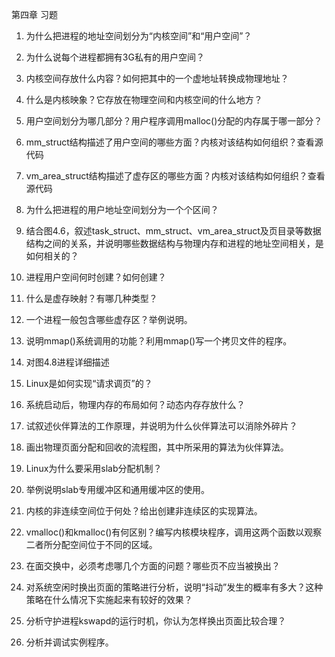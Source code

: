 第四章 习题

1.  为什么把进程的地址空间划分为“内核空间”和“用户空间”？

2.  为什么说每个进程都拥有3G私有的用户空间？

3.  内核空间存放什么内容？如何把其中的一个虚地址转换成物理地址？

4.  什么是内核映象？它存放在物理空间和内核空间的什么地方？

5.  用户空间划分为哪几部分？用户程序调用malloc()分配的内存属于哪一部分？

6.  mm_struct结构描述了用户空间的哪些方面？内核对该结构如何组织？查看源代码

7.  vm_area_struct结构描述了虚存区的哪些方面？内核对该结构如何组织？查看源代码

8.  为什么把进程的用户地址空间划分为一个个区间？

9.  结合图4.6，叙述task_struct、mm_struct、vm_area_struct及页目录等数据结构之间的关系，并说明哪些数据结构与物理内存和进程的地址空间相关，是如何相关的？

10. 进程用户空间何时创建？如何创建？

11. 什么是虚存映射？有哪几种类型？

12. 一个进程一般包含哪些虚存区？举例说明。

13. 说明mmap()系统调用的功能？利用mmap()写一个拷贝文件的程序。

14. 对图4.8进程详细描述

15. Linux是如何实现“请求调页”的？

16. 系统启动后，物理内存的布局如何？动态内存存放什么？

17. 试叙述伙伴算法的工作原理，并说明为什么伙伴算法可以消除外碎片？

18. 画出物理页面分配和回收的流程图，其中所采用的算法为伙伴算法。

19. Linux为什么要采用slab分配机制？

20. 举例说明slab专用缓冲区和通用缓冲区的使用。

21. 内核的非连续空间位于何处？给出创建非连续区的实现算法。

22. vmalloc()和kmalloc()有何区别？编写内核模块程序，调用这两个函数以观察二者所分配空间位于不同的区域。

23. 在面交换中，必须考虑哪几个方面的问题？哪些页不应当被换出？

24. 对系统空闲时换出页面的策略进行分析，说明“抖动”发生的概率有多大？这种策略在什么情况下实施起来有较好的效果？

25. 分析守护进程kswapd的运行时机，你认为怎样换出页面比较合理？

26. 分析并调试实例程序。
